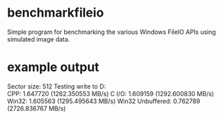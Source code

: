 # benchmarkfileio

Simple program for benchmarking the various Windows FileIO APIs using simulated image data.  

# example output

Sector size:  512
Testing write to D:\
CPP: 1.647720 (1262.350553 MB/s)
C I/O: 1.609159 (1292.600830 MB/s)
Win32: 1.605563 (1295.495643 MB/s)
Win32 Unbuffered: 0.762789 (2726.836767 MB/s)
